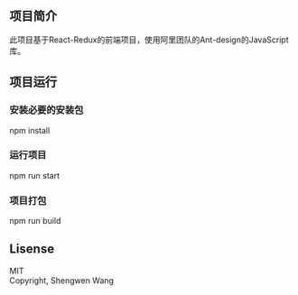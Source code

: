 ## 项目简介
此项目基于React-Redux的前端项目，使用阿里团队的Ant-design的JavaScript库。
## 项目运行
### 安装必要的安装包
npm install 
### 运行项目
npm run start
### 项目打包
npm run build
## Lisense
MIT<br />
Copyright, Shengwen Wang

